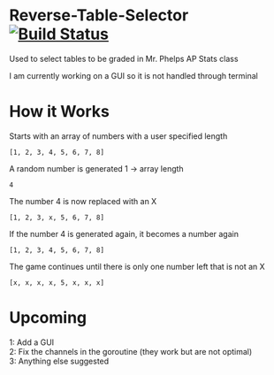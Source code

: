 # Reverse-Table-Selector [![Build Status](https://travis-ci.org/ThyLeader/Reverse-Table-Selector.svg?branch=master)](https://travis-ci.org/ThyLeader/Reverse-Table-Selector)
Used to select tables to be graded in Mr. Phelps AP Stats class

I am currently working on a GUI so it is not handled through terminal

# How it Works

Starts with an array of numbers with a user specified length

`[1, 2, 3, 4, 5, 6, 7, 8]`

A random number is generated 1 -> array length

`4`

The number 4 is now replaced with an X

`[1, 2, 3, x, 5, 6, 7, 8]`

If the number 4 is generated again, it becomes a number again

`[1, 2, 3, 4, 5, 6, 7, 8]`

The game continues until there is only one number left that is not an X

`[x, x, x, x, 5, x, x, x]`

# Upcoming

1: Add a GUI  
2: Fix the channels in the goroutine (they work but are not optimal)  
3: Anything else suggested  
